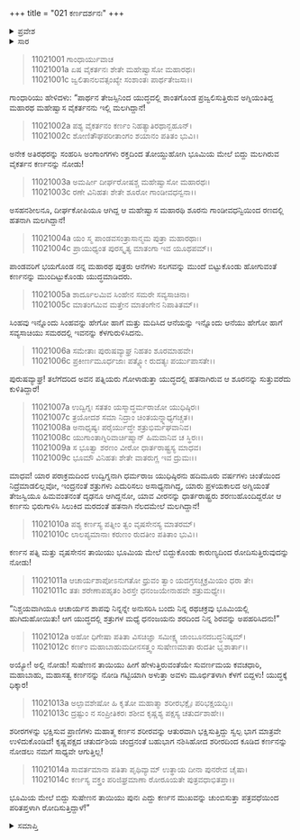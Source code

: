 +++
title = "021 ಕರ್ಣದರ್ಶನಃ"
+++

<details><summary>ಪ್ರವೇಶ</summary>


।।   ಓಂ ಓಂ ನಮೋ ನಾರಾಯಣಾಯ।।   ಶ್ರೀ ವೇದವ್ಯಾಸಾಯ ನಮಃ ।।

ಶ್ರೀ ಕೃಷ್ಣದ್ವೈಪಾಯನ ವೇದವ್ಯಾಸ ವಿರಚಿತ  

**ಶ್ರೀ ಮಹಾಭಾರತ**

**ಸ್ತ್ರೀ ಪರ್ವ**

**ಸ್ತ್ರೀ ಪರ್ವ**

**ಅಧ್ಯಾಯ 21**

</details>

<details><summary>ಸಾರ</summary>

ಹತನಾಗಿ ಬಿದ್ದಿದ್ದ ಕರ್ಣನನ್ನು ಕೃಷ್ಣನಿಗೆ ತೋರಿಸುತ್ತಾ ಗಾಂಧಾರಿಯು ವಿಲಪಿಸಿದುದು (1-14).


</details>



> 11021001 ಗಾಂಧಾರ್ಯುವಾಚ  
11021001a ಏಷ ವೈಕರ್ತನಃ ಶೇತೇ ಮಹೇಷ್ವಾಸೋ ಮಹಾರಥಃ।  
11021001c ಜ್ವಲಿತಾನಲವತ್ಸಂಖ್ಯೇ ಸಂಶಾಂತಃ ಪಾರ್ಥತೇಜಸಾ।।

ಗಾಂಧಾರಿಯು ಹೇಳಿದಳು: “ಪಾರ್ಥನ ತೇಜಸ್ಸಿನಿಂದ ಯುದ್ಧದಲ್ಲಿ ಶಾಂತಗೊಂಡ ಪ್ರಜ್ವಲಿಸುತ್ತಿರುವ ಅಗ್ನಿಯಂತಿದ್ದ ಮಹಾರಥ ಮಹೇಷ್ವಾಸ ವೈಕರ್ತನನು ಇಲ್ಲಿ ಮಲಗಿದ್ದಾನೆ!

> 11021002a ಪಶ್ಯ ವೈಕರ್ತನಂ ಕರ್ಣಂ ನಿಹತ್ಯಾತಿರಥಾನ್ಬಹೂನ್।  
11021002c ಶೋಣಿತೌಘಪರೀತಾಂಗಂ ಶಯಾನಂ ಪತಿತಂ ಭುವಿ।।

ಅನೇಕ ಅತಿರಥರನ್ನು ಸಂಹರಿಸಿ ಅಂಗಾಂಗಗಳು ರಕ್ತದಿಂದ ತೋಯ್ದುಹೋಗಿ ಭೂಮಿಯ ಮೇಲೆ ಬಿದ್ದು ಮಲಗಿರುವ ವೈಕರ್ತನ ಕರ್ಣನನ್ನು ನೋಡು!

> 11021003a ಅಮರ್ಷೀ ದೀರ್ಘರೋಷಶ್ಚ ಮಹೇಷ್ವಾಸೋ ಮಹಾರಥಃ।  
11021003c ರಣೇ ವಿನಿಹತಃ ಶೇತೇ ಶೂರೋ ಗಾಂಡೀವಧನ್ವನಾ।।

ಅಸಹನಶೀಲನೂ, ದೀರ್ಘಕೋಪಿಯೂ ಆಗಿದ್ದ ಆ ಮಹೇಷ್ವಾಸ ಮಹಾರಥಿ ಶೂರನು ಗಾಂಡೀವಧನ್ವಿಯಿಂದ ರಣದಲ್ಲಿ ಹತನಾಗಿ ಮಲಗಿದ್ದಾನೆ!

> 11021004a ಯಂ ಸ್ಮ ಪಾಂಡವಸಂತ್ರಾಸಾನ್ಮಮ ಪುತ್ರಾ ಮಹಾರಥಾಃ।  
11021004c ಪ್ರಾಯುಧ್ಯಂತ ಪುರಸ್ಕೃತ್ಯ ಮಾತಂಗಾ ಇವ ಯೂಥಪಮ್।।

ಪಾಂಡವರಿಗೆ ಭಯಗೊಂಡ ನನ್ನ ಮಹಾರಥ ಪುತ್ರರು ಆನೆಗಳು ಸಲಗವನ್ನು ಮುಂದೆ ಬಿಟ್ಟುಕೊಂಡು ಹೋಗುವಂತೆ ಕರ್ಣನನ್ನು ಮುಂದಿಟ್ಟುಕೊಂಡು ಯುದ್ಧಮಾಡಿದರು.

> 11021005a ಶಾರ್ದೂಲಮಿವ ಸಿಂಹೇನ ಸಮರೇ ಸವ್ಯಸಾಚಿನಾ।  
11021005c ಮಾತಂಗಮಿವ ಮತ್ತೇನ ಮಾತಂಗೇನ ನಿಪಾತಿತಮ್।।

ಸಿಂಹವು ಇನ್ನೊಂದು ಸಿಂಹವನ್ನು ಹೇಗೋ ಹಾಗೆ ಮತ್ತು ಮದಿಸಿದ ಆನೆಯನ್ನು ಇನ್ನೊಂದು ಆನೆಯು ಹೇಗೋ ಹಾಗೆ ಸವ್ಯಸಾಚಿಯು ಸಮರದಲ್ಲಿ ಇವನನ್ನು ಕೆಳಗುರುಳಿಸಿದನು.

> 11021006a ಸಮೇತಾಃ ಪುರುಷವ್ಯಾಘ್ರ ನಿಹತಂ ಶೂರಮಾಹವೇ।  
11021006c ಪ್ರಕೀರ್ಣಮೂರ್ಧಜಾಃ ಪತ್ನ್ಯೋ ರುದತ್ಯಃ ಪರ್ಯುಪಾಸತೇ।।

ಪುರುಷವ್ಯಾಘ್ರ! ತಲೆಗೆದರಿದ ಅವನ ಪತ್ನಿಯರು ಗೋಳಾಡುತ್ತಾ ಯುದ್ಧದಲ್ಲಿ ಹತನಾಗಿರುವ ಆ ಶೂರನನ್ನು ಸುತ್ತುವರೆದು ಕುಳಿತಿದ್ದಾರೆ!

> 11021007a ಉದ್ವಿಗ್ನಃ ಸತತಂ ಯಸ್ಮಾದ್ಧರ್ಮರಾಜೋ ಯುಧಿಷ್ಠಿರಃ।  
11021007c ತ್ರಯೋದಶ ಸಮಾ ನಿದ್ರಾಂ ಚಿಂತಯನ್ನ್ನಾಧ್ಯಗಚ್ಚತ।।  
11021008a ಅನಾಧೃಷ್ಯಃ ಪರೈರ್ಯುದ್ಧೇ ಶತ್ರುಭಿರ್ಮಘವಾನಿವ।  
11021008c ಯುಗಾಂತಾಗ್ನಿರಿವಾರ್ಚಿಷ್ಮಾನ್ ಹಿಮವಾನಿವ ಚ ಸ್ಥಿರಃ।।  
11021009a ಸ ಭೂತ್ವಾ ಶರಣಂ ವೀರೋ ಧಾರ್ತರಾಷ್ಟ್ರಸ್ಯ ಮಾಧವ।  
11021009c ಭೂಮೌ ವಿನಿಹತಃ ಶೇತೇ ವಾತರುಗ್ಣ ಇವ ದ್ರುಮಃ।।

ಮಾಧವ! ಯಾರ ಪರಾಕ್ರಮದಿಂದ ಉದ್ವಿಗ್ನನಾಗಿ ಧರ್ಮರಾಜ ಯುಧಿಷ್ಠಿರನು ಹದಿಮೂರು ವರ್ಷಗಳು ಚಿಂತೆಯಿಂದ ನಿದ್ರೆಮಾಡಲಿಲ್ಲವೋ, ಇಂದ್ರನಂತೆ ಶತ್ರುಗಳು ಎದುರಿಸಲು ಅಸಾಧ್ಯನಾಗಿದ್ದ, ಯಾರು ಪ್ರಳಯಕಾಲದ ಅಗ್ನಿಯಂತೆ ತೇಜಸ್ವಿಯೂ ಹಿಮವಂತನಂತೆ ದೃಢನೂ ಆಗಿದ್ದನೋ, ಯಾವ ವೀರನನ್ನು ಧಾರ್ತರಾಷ್ಟ್ರರು ಶರಣುಹೊಂದಿದ್ದರೋ ಆ ಕರ್ಣನು ಭಿರುಗಾಳಿಸಿ ಸಿಲುಕಿದ ಮರದಂತೆ ಹತನಾಗಿ ನೆಲದಮೇಲೆ ಮಲಗಿದ್ದಾನೆ!

> 11021010a ಪಶ್ಯ ಕರ್ಣಸ್ಯ ಪತ್ನೀಂ ತ್ವಂ ವೃಷಸೇನಸ್ಯ ಮಾತರಮ್।  
11021010c ಲಾಲಪ್ಯಮಾನಾಃ ಕರುಣಂ ರುದತೀಂ ಪತಿತಾಂ ಭುವಿ।।

ಕರ್ಣನ ಪತ್ನಿ ಮತ್ತು ವೃಷಸೇನನ ತಾಯಿಯು ಭೂಮಿಯ ಮೇಲೆ ಬಿದ್ದುಕೊಂಡು ಕಾರುಣ್ಯದಿಂದ ರೋದಿಸುತ್ತಿರುವುದನ್ನು ನೋಡು!

> 11021011a ಆಚಾರ್ಯಶಾಪೋಽನುಗತೋ ಧ್ರುವಂ ತ್ವಾಂ
	ಯದಗ್ರಸಚ್ಚಕ್ರಮಿಯಂ ಧರಾ ತೇ।  
> 11021011c ತತಃ ಶರೇಣಾಪಹೃತಂ ಶಿರಸ್ತೇ
	ಧನಂಜಯೇನಾಹವೇ ಶತ್ರುಮಧ್ಯೇ।।  

“ನಿಶ್ಚಯವಾಗಿಯೂ ಆಚಾರ್ಯನ ಶಾಪವು ನಿನ್ನನ್ನೇ ಅನುಸರಿಸಿ ಬಂದು ನಿನ್ನ ರಥಚಕ್ರವು ಭೂಮಿಯಲ್ಲಿ ಹುಗಿದುಹೋಯಿತು! ಆಗ ಯುದ್ಧದಲ್ಲಿ ಶತ್ರುಗಳ ಮಧ್ಯೆ ಧನಂಜಯನು ಶರದಿಂದ ನಿನ್ನ ಶಿರವನ್ನು ಅಪಹರಿಸಿದನು!”

> 11021012a ಅಹೋ ಧಿಗೇಷಾ ಪತಿತಾ ವಿಸಚಿಜ್ಞಾ
	ಸಮೀಕ್ಷ್ಯ ಜಾಂಬೂನದಬದ್ಧನಿಷ್ಕಮ್।  
> 11021012c ಕರ್ಣಂ ಮಹಾಬಾಹುಮದೀನಸತ್ತ್ವಂ
	ಸುಷೇಣಮಾತಾ ರುದತೀ ಭೃಶಾರ್ತಾ।।  

ಅಯ್ಯೋ! ಅಲ್ಲಿ ನೋಡು! ಸುಷೇಣನ ತಾಯಿಯು ಹೀಗೆ ಹೇಳುತ್ತಿರುವಂತೆಯೇ ಸುವರ್ಣಮಯ ಕವಚಧಾರಿ, ಮಹಾಬಾಹು, ಮಹಾಸತ್ವ ಕರ್ಣನನ್ನು ನೋಡಿ ಗಟ್ಟಿಯಾಗಿ ಅಳುತ್ತಾ ಅವಳು ಮೂರ್ಛಿತಳಾಗಿ ಕೆಳಗೆ ಬಿದ್ದಳು! ಯುದ್ಧಕ್ಕೆ ಧಿಕ್ಕಾರ!

> 11021013a ಅಲ್ಪಾವಶೇಷೋ ಹಿ ಕೃತೋ ಮಹಾತ್ಮಾ
	ಶರೀರಭಕ್ಷೈಃ ಪರಿಭಕ್ಷಯದ್ಭಿಃ।  
> 11021013c ದ್ರಷ್ಟುಂ ನ ಸಂಪ್ರೀತಿಕರಃ ಶಶೀವ
	ಕೃಷ್ಣಶ್ಯ ಪಕ್ಷಸ್ಯ ಚತುರ್ದಶಾಹೇ।।  

ಶರೀರಗಳನ್ನು ಭಕ್ಷಿಸುವ ಪ್ರಾಣಿಗಳು ಮಹಾತ್ಮ ಕರ್ಣನ ಶರೀರವನ್ನು ಆತುರವಾಗಿ ಭಕ್ಷಿಸುತ್ತಿದ್ದು ಸ್ವಲ್ಪ ಭಾಗ ಮಾತ್ರವೇ ಉಳಿದುಕೊಂಡಿದೆ! ಕೃಷ್ಣಪಕ್ಷದ ಚತುರ್ದಶಿಯ ಚಂದ್ರನಂತೆ ಬಹುಭಾಗ ನಶಿಸಿಹೋದ ಶರೀರದಿಂದ ಕೂಡಿದ ಕರ್ಣನನ್ನು ನೋಡಲು ನಮಗೆ ಸಾಧ್ಯವೇ ಆಗುತ್ತಿಲ್ಲ!

> 11021014a ಸಾವರ್ತಮಾನಾ ಪತಿತಾ ಪೃಥಿವ್ಯಾಮ್
	ಉತ್ಥಾಯ ದೀನಾ ಪುನರೇವ ಚೈಷಾ।  
> 11021014c ಕರ್ಣಸ್ಯ ವಕ್ತ್ರಂ ಪರಿಜಿಘ್ರಮಾಣಾ
	ರೋರೂಯತೇ ಪುತ್ರವಧಾಭಿತಪ್ತಾ।।  

ಭೂಮಿಯ ಮೇಲೆ ಬಿದ್ದು ಸುಷೇಣನ ತಾಯಿಯು ಪುನಃ ಎದ್ದು ಕರ್ಣನ ಮುಖವನ್ನು ಚುಂಬಿಸುತ್ತಾ ಪತ್ರವಧೆಯಿಂದ ಪರಿತಪ್ತಳಾಗಿ ರೋದಿಸುತ್ತಿದ್ದಾಳೆ!”

<details><summary>ಸಮಾಪ್ತಿ</summary>

ಇತಿ ಶ್ರೀಮಹಾಭಾರತೇ ಸ್ತ್ರೀಪರ್ವಣಿ ಕರ್ಣದರ್ಶನೇ ಏಕವಿಂಶತಿತಮೋಽಧ್ಯಾಯಃ।।  
ಇದು ಶ್ರೀಮಹಾಭಾರತದಲ್ಲಿ ಸ್ತ್ರೀಪರ್ವದಲ್ಲಿ ಕರ್ಣದರ್ಶನ ಎನ್ನುವ ಇಪ್ಪತ್ತೊಂದನೇ ಅಧ್ಯಾಯವು.

</details>
